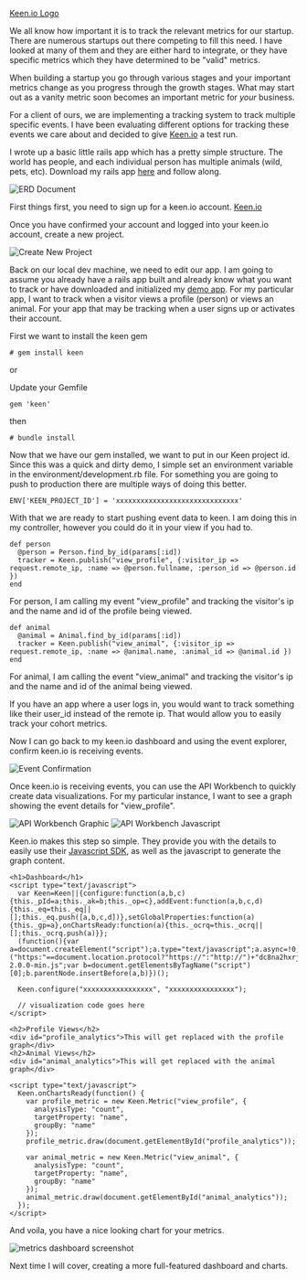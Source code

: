 [Keen.io Logo](https://keen_web_static.s3.amazonaws.com/img/keen_io_logo_rgb_2x.png)

We all know how important it is to track the relevant metrics for our startup.  There are numerous startups out there competing to fill this need.  I have looked at many of them and they are either hard to integrate, or they have specific metrics which they have determined to be "valid" metrics.

When building a startup you go through various stages and your important metrics change as you progress through the growth stages.  What may start out as a vanity metric soon becomes an important metric for *your* business.

For a client of ours, we are implementing a tracking system to track multiple specific events.  I have been evaluating different options for tracking these events we care about and decided to give [Keen.io](http://www.keen.io) a test run.

I wrote up a basic little rails app which has a pretty simple structure.  The world has people, and each individual person has multiple animals (wild, pets, etc).  Download my rails app [here](http://github.com/redsparklabs) and follow along.

  ![ERD Document](/assets/erd.jpeg)

First things first, you need to sign up for a keen.io account.  [Keen.io](http://www.keen.io)

Once you have confirmed your account and logged into your keen.io account, create a new project.

![Create New Project](/assets/create_project.jpeg)

Back on our local dev machine, we need to edit our app.  I am going to assume you already have a rails app built and already know what you want to track or have downloaded and initialized my [ demo app](http://github.com/redsparklabs).  For my particular app, I want to track when a visitor views a profile (person) or views an animal.  For your app that may be tracking when a user signs up or activates their account.

First we want to install the keen gem

    # gem install keen

or

Update your Gemfile

    gem 'keen'

then

    # bundle install

Now that we have our gem installed, we want to put in our Keen project id.  Since this was a quick and dirty demo, I simple set an environment variable in the environment/development.rb file.  For something you are going to push to production there are multiple ways of doing this better.

    ENV['KEEN_PROJECT_ID'] = 'xxxxxxxxxxxxxxxxxxxxxxxxxxxxxx'



With that we are ready to start pushing event data to keen.  I am doing this in my controller, however you could do it in your view if you had to.

    def person
      @person = Person.find_by_id(params[:id])
      tracker = Keen.publish("view_profile", {:visitor_ip => request.remote_ip, :name => @person.fullname, :person_id => @person.id })
    end

For person, I am calling my event "view_profile" and tracking the visitor's ip and the name and id of the profile being viewed.

    def animal
      @animal = Animal.find_by_id(params[:id])
      tracker = Keen.publish("view_animal", {:visitor_ip => request.remote_ip, :name => @animal.name, :animal_id => @animal.id })
    end

For animal, I am calling the event "view_animal" and tracking the visitor's ip and the name and id of the animal being viewed.

If you have an app where a user logs in, you would want to track something like their user_id instead of the remote ip.  That would allow you to easily track your cohort metrics.

Now I can go back to my keen.io dashboard and using the event explorer, confirm keen.io is receiving events.

![Event Confirmation](/assets/event_confirm.jpeg)

Once keen.io is receiving events, you can use the API Workbench to quickly create data visualizations.  For my particular instance, I want to see a graph showing the event details for "view_profile".

![API Workbench Graphic](/assets/api_workbench_graphic.jpeg)
![API Workbench Javascript](/assets/api_workbench_javascript.jpeg)

Keen.io makes this step so simple.  They provide you with the details to easily use their [Javascript SDK](https://keen.io/docs/clients/javascript/usage-guide/), as well as the javascript to generate the graph content.

    <h1>Dashboard</h1>
    <script type="text/javascript">
      var Keen=Keen||{configure:function(a,b,c){this._pId=a;this._ak=b;this._op=c},addEvent:function(a,b,c,d){this._eq=this._eq||[];this._eq.push([a,b,c,d])},setGlobalProperties:function(a){this._gp=a},onChartsReady:function(a){this._ocrq=this._ocrq||[];this._ocrq.push(a)}};
      (function(){var a=document.createElement("script");a.type="text/javascript";a.async=!0;a.src=("https:"==document.location.protocol?"https://":"http://")+"dc8na2hxrj29i.cloudfront.net/code/keen-2.0.0-min.js";var b=document.getElementsByTagName("script")[0];b.parentNode.insertBefore(a,b)})();

      Keen.configure("xxxxxxxxxxxxxxxxx", "xxxxxxxxxxxxxxxx");

      // visualization code goes here
    </script>

    <h2>Profile Views</h2>
    <div id="profile_analytics">This will get replaced with the profile graph</div>
    <h2>Animal Views</h2>
    <div id="animal_analytics">This will get replaced with the animal graph</div>

    <script type="text/javascript">
      Keen.onChartsReady(function() {
        var profile_metric = new Keen.Metric("view_profile", {
          analysisType: "count",
          targetProperty: "name",
          groupBy: "name"
        });
        profile_metric.draw(document.getElementById("profile_analytics"));

        var animal_metric = new Keen.Metric("view_animal", {
          analysisType: "count",
          targetProperty: "name",
          groupBy: "name"
        });
        animal_metric.draw(document.getElementById("animal_analytics"));
      });
    </script>

And voila, you have a nice looking chart for your metrics.

![metrics dashboard screenshot](/assets/metric_dashboard.jpeg)

Next time I will cover, creating a more full-featured dashboard and charts.
